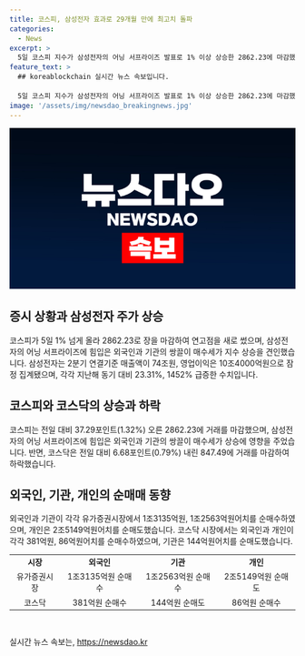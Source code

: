 ```yaml
---
title: 코스피, 삼성전자 효과로 29개월 만에 최고치 돌파
categories:
  - News
excerpt: >
  5일 코스피 지수가 삼성전자의 어닝 서프라이즈 발표로 1% 이상 상승한 2862.23에 마감했다. 이는 연고점을 갱신했으며, 외국인과 기관의 매수세가 주가를 견인했다. 또한, 삼성전자의 2분기 실적 발표로 매출액이 23.31%, 영업이익은 1452% 증가했다. 이로 인해 코스피 시장에 힘을 실은 것으로 분석되고 있다. 코스닥 지수는 외국인과 개인의 매수에도 불구하고 0.79% 하락한 847.49에 마감했다.
feature_text: >
  ## koreablockchain 실시간 뉴스 속보입니다.

  5일 코스피 지수가 삼성전자의 어닝 서프라이즈 발표로 1% 이상 상승한 2862.23에 마감했다. 이는 연고점을 갱신했으며, 외국인과 기관의 매수세가 주가를 견인했다. 또한, 삼성전자의 2분기 실적 발표로 매출액이 23.31%, 영업이익은 1452% 증가했다. 이로 인해 코스피 시장에 힘을 실은 것으로 분석되고 있다. 코스닥 지수는 외국인과 개인의 매수에도 불구하고 0.79% 하락한 847.49에 마감했다.
image: '/assets/img/newsdao_breakingnews.jpg'
---
```


<p><img src="/assets/img/newsdao_breakingnews.jpg" alt="koreablockchain 속보" /></p>

<h2 data-ke-size="size26">증시 상황과 삼성전자 주가 상승</h2>

<p data-ke-size="size16">코스피가 5일 1% 넘게 올라 2862.23로 장을 마감하여 연고점을 새로 썼으며, 삼성전자의 어닝 서프라이즈에 힘입은 외국인과 기관의 쌍끌이 매수세가 지수 상승을 견인했습니다. 삼성전자는 2분기 연결기준 매출액이 74조원, 영업이익은 10조4000억원으로 잠정 집계됐으며, 각각 지난해 동기 대비 23.31%, 1452% 급증한 수치입니다.</p>

<h2 data-ke-size="size26">코스피와 코스닥의 상승과 하락</h2>

<p data-ke-size="size16">코스피는 전일 대비 37.29포인트(1.32%) 오른 2862.23에 거래를 마감했으며, 삼성전자의 어닝 서프라이즈에 힘입은 외국인과 기관의 쌍끌이 매수세가  상승에 영향을 주었습니다. 반면, 코스닥은 전일 대비 6.68포인트(0.79%) 내린 847.49에 거래를 마감하여 하락했습니다.</p>

<h2 data-ke-size="size26">외국인, 기관, 개인의 순매매 동향</h2>

<p data-ke-size="size16">외국인과 기관이 각각 유가증권시장에서 1조3135억원, 1조2563억원어치를 순매수하였으며, 개인은 2조5149억원어치를 순매도했습니다. 코스닥 시장에서는 외국인과 개인이 각각 381억원, 86억원어치를 순매수하였으며, 기관은 144억원어치를 순매도했습니다.</p>

<table>
    <tr>
        <td style="text-align: center; height: 17px;"><b>시장</b></td>
        <td style="text-align: center; height: 17px;"><b>외국인</b></td>
        <td style="text-align: center; height: 17px;"><b>기관</b></td>
        <td style="text-align: center; height: 17px;"><b>개인</b></td>
    </tr>
    <tr>
        <td style="text-align: center; height: 17px;">유가증권시장</td>
        <td style="text-align: center; height: 17px;">1조3135억원 순매수</td>
        <td style="text-align: center; height: 17px;">1조2563억원 순매수</td>
        <td style="text-align: center; height: 17px;">2조5149억원 순매도</td>
    </tr>
    <tr>
        <td style="text-align: center; height: 17px;">코스닥</td>
        <td style="text-align: center; height: 17px;">381억원 순매수</td>
        <td style="text-align: center; height: 17px;">144억원 순매도</td>
        <td style="text-align: center; height: 17px;">86억원 순매수</td>
    </tr>
</table>

<p data-ke-size="size16">&nbsp;</p>
실시간 뉴스 속보는, <a href="https://newsdao.kr" rel="dofollow">https://newsdao.kr</a>


